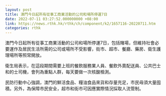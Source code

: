 ```yaml
---
layout: post
title: 澳門今日起所有從事工商業活動的公司和場所停運7日
date: 2022-07-11 03:27:52.000000000 +08:00
link: https://news.rthk.hk/rthk/ch/component/k2/1657116-20220711.htm
categories: rthk
---
```


澳門今日起所有從事工商業活動的公司和場所停運7日，包括賭場，但維持社會必要運作及居民生活所需的公司或場所不受影響，街市、超市、餐廳、藥房、衛生護理場所等照常開放。

衛生局表示，在這段期間需要上班的餐飲服務業人員、餐飲外賣配送員、公共巴士和的士司機，會列為重點人群，每天要做一次核酸檢測。

民防行動中心強調，澳門的鮮活食品、糧油食品來貨和存量充足，市民毋須大量囤積。另外，為保障市民安全，超市和街市可因應實際情況採取人流管制。
